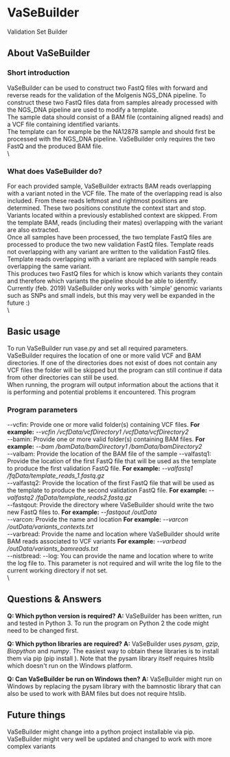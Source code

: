 # VaSeBuilder
Validation Set Builder


## About VaSeBuilder
### Short introduction
VaSeBuilder can be used to construct two FastQ files with forward and reverse reads for the validation of the Molgenis NGS_DNA pipeline. To construct these two FastQ files data from samples already processed with the NGS_DNA pipeline are used to modify a template.\
The sample data should consist of a BAM file (containing aligned reads) and a VCF file containing identified variants.\
The template can for example be the NA12878 sample and should first be processed with the NGS_DNA pipeline. VaSeBuilder only requires the two FastQ and the produced BAM file.\
\


### What does VaSeBuilder do?
For each provided sample, VaSeBuilder extracts BAM reads overlapping with a variant noted in the VCF file. The mate of the overlapping read is also included. From these reads leftmost and rightmost positions are determined. These two positions constitute the context start and stop. Variants located within a previously established context are skipped. From the template BAM, reads (including their mates) overlapping with the variant are also extracted.\
Once all samples have been processed, the two template FastQ files are processed to produce the two new validation FastQ files. Template reads not overlapping with any variant are written to the validation FastQ files. Template reads overlapping with a variant are replaced with sample reads overlapping the same variant.\
This produces two FastQ files for which is know which variants they contain and therefore which variants the pipeline should be able to identify.\
Currently (feb. 2019) VaSeBuilder only works with 'simple' genomic variants such as SNPs and small indels, but this may very well be expanded in the future :)\
\


## Basic usage
To run VaSeBuilder run vase.py and set all required parameters. VaSeBuilder requires the location of one or more valid VCF and BAM directories. If one of the directories does not exist of does not contain any VCF files the folder will be skipped but the program can still continue if data from other directories can still be used.\
When running, the program will output information about the actions that it is performing and potential problems it encountered. This program 



### Program parameters
--vcfin: Provide one or more valid folder(s) containing VCF files. **For example:** *--vcfin /vcfData/vcfDirectory1 /vcfData/vcfDirectory2*\
--bamin: Provide one or more valid folder(s) containing BAM files. **For example:** *--bam /bamData/bamDirectory1 /bamData/bamDirectory2*\
--valbam: Provide the location of the BAM file of the sample 
--valfastq1: Provide the location of the first FastQ file that will be used as the template to produce the first validation FastQ file. **For example:** *--valfastq1 /fqData/template_reads_1.fastq.gz*\
--valfastq2: Provide the location of the first FastQ file that will be used as the template to produce the second validation FastQ file. **For example:** *--valfastq2 /fqData/template_reads2.fastq.gz*\
--fastqout: Provide the directory where VaSeBuilder should write the two new FastQ files to. **For example:** *--fastqout /outData*\
--varcon: Provide the name and location **For example:** *--varcon /outData/variants_contexts.txt*\
--varbread: Provide the name and location where VaSeBuilder should write BAM reads associated to VCF variants **For example:** *--varbead /outData/variants_bamreads.txt*\
--nistbread: 
--log: You can provide the name and location where to write the log file to. This parameter is not required and will write the log file to the current working directory if not set.\
\


## Questions & Answers
**Q: Which python version is required?**
**A:** VaSeBuilder has been written, run and tested in Python 3. To run the program on Python 2 the code might need to be changed first.

**Q: Which python libraries are required?**
**A:** VaSeBuilder uses _pysam_, _gzip_, _Biopython_ and _numpy_. The easiest way to obtain these libraries is to install them via pip (pip install <library name>). Note that the pysam library itself requires htslib which doesn't run on the Windows platform.

**Q: Can VaSeBuilder be run on Windows then?**
**A:** VaSeBuilder might run on Windows by replacing the pysam library with the bamnostic library that can also be used to work with BAM files but does not require htslib.



## Future things
VaSeBuilder might change into a python project installable via pip.
VaSeBuilder might very well be updated and changed to work with more complex variants
